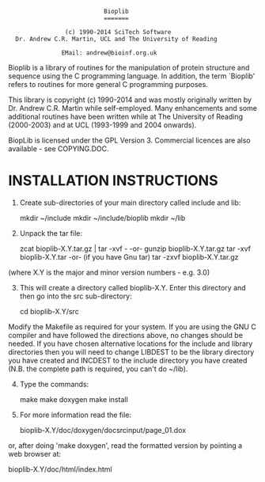 
                               Bioplib
                               =======

                    (c) 1990-2014 SciTech Software
      Dr. Andrew C.R. Martin, UCL and The University of Reading

                   EMail: andrew@bioinf.org.uk



Bioplib is a library of routines for the manipulation of protein
structure and sequence using the C programming language. In addition,
the term `Bioplib' refers to routines for more general C programming
purposes.

This library is copyright (c) 1990-2014 and was mostly originally
written by Dr. Andrew C.R. Martin while self-employed. Many
enhancements and some additional routines have been written while at
The University of Reading (2000-2003) and at UCL (1993-1999 and 2004
onwards).

BiopLib is licensed under the GPL Version 3. Commercial licences are
also available - see COPYING.DOC.


INSTALLATION INSTRUCTIONS
=========================

1. Create sub-directories of your main directory called include and
lib:

   mkdir ~/include
   mkdir ~/include/bioplib
   mkdir ~/lib

2. Unpack the tar file:

   zcat bioplib-X.Y.tar.gz | tar -xvf -
-or-
   gunzip bioplib-X.Y.tar.gz
   tar -xvf bioplib-X.Y.tar
-or- (if you have Gnu tar)
   tar -zxvf bioplib-X.Y.tar.gz

(where X.Y is the major and minor version numbers - e.g. 3.0)

3. This will create a directory called bioplib-X.Y.  Enter this
directory and then go into the src sub-directory:

   cd bioplib-X.Y/src

Modify the Makefile as required for your system. If you are using the
GNU C compiler and have followed the directions above, no changes
should be needed. If you have chosen alternative locations for the
include and library directories then you will need to change LIBDEST
to be the library directory you have created and INCDEST to the
include directory you have created (N.B. the complete path is
required, you can't do ~/lib).

4. Type the commands:

   make 
   make doxygen
   make install

5. For more information read the file:

   bioplib-X.Y/doc/doxygen/docsrcinput/page_01.dox

or, after doing 'make doxygen', read the formatted version by pointing
a web browser at:

   bioplib-X.Y/doc/html/index.html

